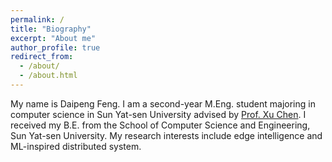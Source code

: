 ```yaml
---
permalink: /
title: "Biography"
excerpt: "About me"
author_profile: true
redirect_from: 
  - /about/
  - /about.html
---
```


My name is Daipeng Feng. I am a second-year M.Eng. student majoring in computer science in Sun Yat-sen University advised by [Prof. Xu Chen](https://sites.google.com/view/xcsysu/). I received my B.E. from the School of Computer Science and Engineering, Sun Yat-sen University. My research interests include edge intelligence and ML-inspired distributed system.
